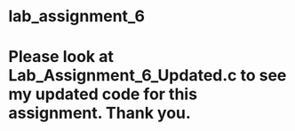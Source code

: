 # lab_assignment_6

# Please look at Lab_Assignment_6_Updated.c to see my updated code for this assignment. Thank you.
